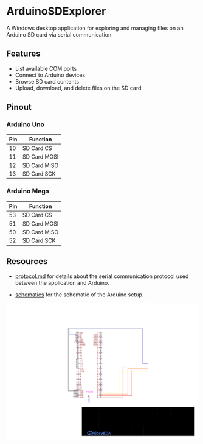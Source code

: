 # ArduinoSDExplorer

A Windows desktop application for exploring and managing files on an Arduino SD card via serial communication.

## Features

- List available COM ports
- Connect to Arduino devices
- Browse SD card contents
- Upload, download, and delete files on the SD card

## Pinout

### Arduino Uno

| Pin | Function     |
|-----|--------------|
| 10  | SD Card CS   |
| 11  | SD Card MOSI |
| 12  | SD Card MISO |
| 13  | SD Card SCK  |

### Arduino Mega

| Pin | Function     |
|-----|--------------|
| 53  | SD Card CS   |
| 51  | SD Card MOSI |
| 50  | SD Card MISO |
| 52  | SD Card SCK  |

## Resources

- [protocol.md](docs/protocol.md) for details about the serial communication protocol used between the application and
  Arduino.

- [schematics](docs/schematics) for the schematic of the Arduino setup.

![schematic](docs/schematics/schematic_mega.svg)
